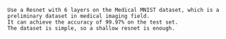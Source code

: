     Use a Resnet with 6 layers on the Medical MNIST dataset, which is a preliminary dataset in medical imaging field.
    It can achieve the accuracy of 99.97% on the test set. 
    The dataset is simple, so a shallow resnet is enough.
    